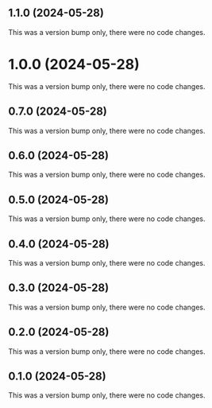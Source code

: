 ## 1.1.0 (2024-05-28)

This was a version bump only, there were no code changes.

# 1.0.0 (2024-05-28)

This was a version bump only, there were no code changes.

## 0.7.0 (2024-05-28)

This was a version bump only, there were no code changes.

## 0.6.0 (2024-05-28)

This was a version bump only, there were no code changes.

## 0.5.0 (2024-05-28)

This was a version bump only, there were no code changes.

## 0.4.0 (2024-05-28)

This was a version bump only, there were no code changes.

## 0.3.0 (2024-05-28)

This was a version bump only, there were no code changes.

## 0.2.0 (2024-05-28)

This was a version bump only, there were no code changes.

## 0.1.0 (2024-05-28)

This was a version bump only, there were no code changes.